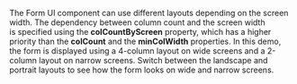The Form UI component can use different layouts depending on&nbsp;the screen width. The dependency between column count and the screen width is&nbsp;specified using the **colCountByScreen** property, which has a&nbsp;higher priority than the **colCount** and the **minColWidth** properties. In&nbsp;this demo, the form is&nbsp;displayed using a&nbsp;4-column layout on&nbsp;wide screens and a&nbsp;2-column layout on&nbsp;narrow screens. Switch between the landscape and portrait layouts to&nbsp;see how the form looks on&nbsp;wide and narrow screens.